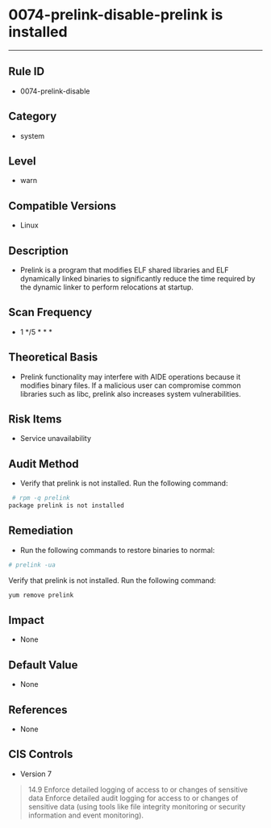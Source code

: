 # 0074-prelink-disable-prelink is installed
---

## Rule ID

- 0074-prelink-disable


## Category

- system


## Level

- warn


## Compatible Versions


- Linux




## Description


- Prelink is a program that modifies ELF shared libraries and ELF dynamically linked binaries to significantly reduce the time required by the dynamic linker to perform relocations at startup.



## Scan Frequency
- 1 */5 * * *

## Theoretical Basis


- Prelink functionality may interfere with AIDE operations because it modifies binary files. If a malicious user can compromise common libraries such as libc, prelink also increases system vulnerabilities.



## Risk Items


- Service unavailability



## Audit Method
- Verify that prelink is not installed. Run the following command:

```bash
 # rpm -q prelink
package prelink is not installed
```




## Remediation
- Run the following commands to restore binaries to normal:

``` bash
# prelink -ua
```
Verify that prelink is not installed. Run the following command:
``` bash
yum remove prelink
```



## Impact


- None




## Default Value


- None




## References


- None



## CIS Controls


- Version 7
>   14.9 Enforce detailed logging of access to or changes of sensitive data
   Enforce detailed audit logging for access to or changes of sensitive data (using tools like file integrity monitoring or security information and event monitoring).